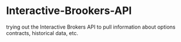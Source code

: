 # Interactive-Brookers-API

trying out the Interactive Brokers API to pull information about options contracts, historical data, etc. 
